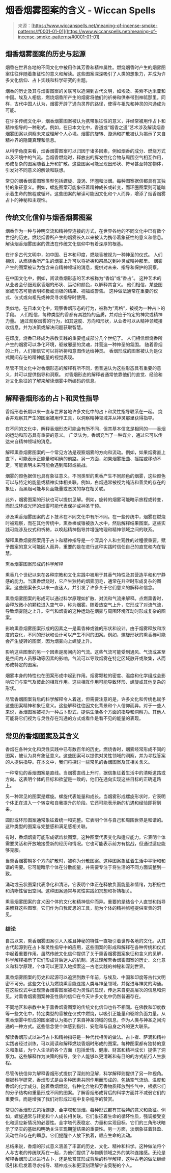 <!--yml

category: 未分类

date: 2024-06-12 20:06:56

-->

# 烟香烟雾图案的含义 - Wiccan Spells

> 来源：[https://www.wiccanspells.net/meaning-of-incense-smoke-patterns/#0001-01-01](https://www.wiccanspells.net/meaning-of-incense-smoke-patterns/#0001-01-01)

## 烟香烟雾图案的历史与起源

烟香在世界各地的不同文化中被用作其芳香和精神属性。燃烧烟香时产生的烟雾图案往往伴随着象征性的意义和解读。这些图案深深吸引了人类的想象力，并成为许多文化信仰、占卜实践和科学研究的主题。

烟香的历史及其与烟雾图案的关联可以追溯到古代文明，如埃及、美索不达米亚和中国。埃及人相信，燃烧烟香所产生的烟雾将他们的祈祷和供奉带到神祗那里。同样，古代中国人认为，烟雾开辟了通向灵界的路径，使得与祖先和神灵的沟通成为可能。

在许多传统文化中，烟香烟雾图案被认为携带象征性的意义，并经常被用作占卜和精神指导的一种形式。例如，在日本文化中，香道或“烟香之道”艺术涉及解读烟香烟雾图案以洞察未来或理解个人心境。烟雾的旋转、漩涡和扩散被认为揭示了来自精神界的隐藏真理和信息。

从科学角度来看，烟香烟雾图案可以归因于诸多因素，例如烟香的成分、燃烧方式以及环境中的气流。当烟香燃烧时，释放出的挥发性化合物与周围空气相互作用，形成复杂的图案随着上升和扩散。这些图案可能呈现出形状、符号甚至特定物体，引发对不同意义的解读和联想。

常见的烟香烟雾图案类型包括螺旋、漩涡、环圈和淡烟。每种图案据信都具有其独特的象征意义。例如，螺旋图案可能象征着精神成长或转变，而环圈图案则可能暗示着生命的旅程或循环。这些图案的解读可能因文化和个人而异，增添了烟香烟雾占卜的神秘和主观性。

## 传统文化信仰与烟香烟雾图案

烟香作为一种与神明交流和精神界连接的方式，在世界各地的不同文化中已有数个世纪的历史。燃烧烟香所产生的烟雾长久以来被认为携带着象征性的意义和信息。解读烟香烟雾图案的做法在传统文化信仰中有着深厚的根基。

在许多古代文明中，如中国、日本和印度，燃烧香被视为一种神圣的仪式。 人们相信，从燃烧香所产生的烟雾上升可以将祈祷和祭品送到神灵或精神那里。 烟雾产生的图案被认为包含来自精神领域的消息，提供对未来、指导和保护的洞察。

在中国文化中，例如，阅读香烟形态的艺术被称为“香焰”或“香占”。 这种艺术的从业者会仔细观察香烟的形状、运动和颜色，以解释其含义。 他们相信，某些图案或形态可能表明积极或消极的结果、祝福或警告。 这种做法通常在重要的仪式、仪式或向祖先或神灵寻求指导时使用。

类似地，在日本文化中，观察香烟形态的行为，被称为“焉格”，被视为一种占卜的手段。 人们相信，每种类型的香都有其独特的品质，并对应于特定的神灵或精神力量。 通过观察烟雾的行为，如其速度、方向和形状，从业者可以从精神领域接收信息，并为决策或解决问题获取智慧。

在印度，烧香已经成为宗教实践的重要组成部分几个世纪了。 人们相信燃烧香所产生的烟雾可以净化环境，驱散邪恶的灵魂，并营造一种神圣的氛围。 随着香烟的上升，人们相信它可以将祈祷和意图传达给神灵。 香烟形成的图案被认为是仪式期间存在的精神能量的视觉表现。

尽管不同文化中对香烟形态的解释有所不同，但普遍认为这些形态具有重要的意义，并可以提供指导和洞察。 对香烟形态的解释者通常依靠他们的直觉、经验和对文化象征的了解来解读烟雾中所编码的信息。

## 解释香烟形态的占卜和灵性指导

香烟形态长期以来一直与世界各地许多文化中的占卜和灵性指导联系在一起。 烧香并观察其产生的图案被用作工具，以洞察精神领域并从神灵那里获得指导。

在不同的文化中，解释香烟形态可能会有所不同，但其基本信念是相同的——香烟的运动和形态具有重要的意义。 广泛认为，香烟充当了一种媒介，通过它可以传达来自精神领域的消息。

解释熏香烟雾图案的一个常见方法是观察烟雾的方向和流动。例如，如果烟雾直上直下，可能表示正能量和明确的前路。另一方面，如果烟雾扭曲、摇摆或移动不定，可能表明未来可能会遇到障碍或挑战。

烟雾的颜色据信也具有象征意义。不同类型的熏香产生不同颜色的烟雾，这些颜色可以与特定的能量或精神实体相关联。例如，白烟通常被视为纯洁和善灵的存在的象征，而黑烟可能与负面能量或恶灵的存在相关联。

此外，烟雾图案的形状也可以提供见解。例如，旋转的烟雾可能暗示旅程或转变，而形成环或光环的烟雾可能代表保护或神圣干预。

涉及熏香烟雾图案的占卜技术在不同文化中有所不同。在一些传统中，烟雾在燃烧时被观察，而在其他传统中，熏香棒或锥被放入水中，然后解释结果图案。这些实践可能涉及仪式和祈祷，以唤起精神指导并增强物理和精神领域之间的联系。

解释熏香烟雾图案用于占卜和精神指导是一个深具个人和主观性的过程很重要。赋予图案的意义可能因人而异，重要的是在进行这种实践时信任自己的直觉和内在智慧。

熏香烟雾图案形成的科学解释

熏香几个世纪以来在各种宗教和文化实践中被用于其香气特性及其营造平和和宁静感的能力。当熏香燃烧时，它产生独特的烟雾羽毛，通常在升空时形成复杂的图案。这些图案长久以来一直迷人，并引发了许多关于它们意义的解释和信念。

熏香烟雾图案的形成可以通过科学原理如扩散、对流和气流来解释。点燃熏香时，会释放微小的颗粒进入空气中，称为烟雾。随着热空气上升，它形成了对流气流，导致烟雾随之上升。空气和烟雾的这种运动在烟雾与周围环境互动时形成复杂的图案。

影响熏香烟雾图案形成的因素之一是熏香棒或锥的形状和设计。由于烟雾释放和浓度的变化，不同的形状和设计可以产生不同的图案。例如，螺旋形状的熏香棒可能会产生旋转的图案，因为烟雾向上螺旋上升。

影响这些图案的另一个因素是房间内的气流。这些气流可能受到通风、气流或甚至是空间内人员移动等因素的影响。气流可以导致烟雾在特定区域散开或聚集，从而形成特定的图案。

烟雾本身的特性也在图案形成中起到作用。烟雾颗粒的密度、温度和化学组成会影响它们与空气及彼此的相互作用。这些相互作用可能导致环形、螺旋或其他复杂的形状。

尽管香烟图案背后的科学解释令人着迷，但需要注意的是，许多文化和传统也赋予这些图案精神和象征意义。这些解释往往因文化背景和个人信仰而异。对于一些人来说，香烟图案被视为一种占卜形式，提供生活各个方面的指导和洞察力。其他人可能将它们视为与灵性存在沟通的方式或看作是看不见的能量的表现。

## **常见的香烟图案及其含义**

香烟在各种文化和灵性实践中已有数百年的历史。燃烧香时，烟雾经常形成不同的图案，被认为具有象征意义。这些图案可以提供对灵性领域的洞察，并为寻找答案的人提供指导。在本文中，我们将探讨一些常见的香烟图案及其相关含义。

一种常见的香烟图案是直线。当烟雾直线上升时，据信象征着生活中的清晰道路或方向。这表明个体的目标和欲望是一致的，他们在通向实现这些目标的正确道路上。

另一种常见的图案是螺旋。螺旋代表能量和成长。当烟雾形成螺旋形状时，它表明个体正在进入一个转变和自我提升的阶段。它还可能表示新的机遇和经验即将到来。

圆形或环形图案通常象征着统一和完整。它表明个体与自己和周围世界是和谐的。这种类型的图案与完整感和满足感相关联。

有时，香烟烟雾可能形成锯齿状图案。这种图案代表变化和适应能力。它表明个体需要灵活和开放地接受新的经历和情况。它也可能表示前方有挑战，但通过适应能够克服。

当熏香烟雾朝多个方向扩散时，被称为分散图案。这种图案象征着生活中平衡和和谐的需要。它可能暗示个体在分散能量，并需要专注于将生活的不同方面调整到一致。

涌动或云状图案代表净化和清洁。它表明个体正在释放负面能量和情绪，为积极性和清晰性留出空间。这种图案通常与灵性实践如冥想和祈祷相关。

熏香烟雾图案的含义因个体的文化和精神信仰而异。重要的是结合个人直觉和指导来解释这些图案。它们作为自我反思的工具，能为个体的精神旅程提供宝贵的洞见。

### 结论

自古以来，熏香烟雾图案引人入胜且神秘的特性一直吸引着世界各地的文化。从其古代起源到在占卜和灵性指导中的应用，这些图案的形成和解释在各种传统和仪式中起着重要作用。虽然传统文化信仰提供了关于熏香烟雾图案象征和含义的见解，科学解释揭示了它们形成背后迷人的机制。通过理解熏香烟雾图案的历史、文化意义和科学原理，个体可以更深入地探索这一古老实践的神秘和深刻世界。

熏香烟雾图案的历史和起源可以追溯到数千年前，与埃及、中国和印度等古代文明密不可分。这些文化认为燃烧熏香能连接人类与神圣领域，并促进与神灵的沟通。在这些仪式中出现熏香烟雾图案被视为灵性的显现，传达来自更高层次的信息和洞见。对熏香烟雾图案神圣性质的信仰在今天许多文化中仍然普遍存在。

不同地区和宗教中关于熏香烟雾图案的传统文化信仰也各不相同。在佛教和印度教等一些文化中，特定类型的香被在仪式中燃烧，以吸引正能量和驱除负面力量。从熏香烟雾中形成的图案被认为揭示了来自神圣领域的信息，作为人类与神圣之间沟通的一种方式。这些信念使个体感到指引、安慰和与自身之外的更大联系。

解读香烟形式以进行占卜和精神指导是一种代代相传的做法。占卜者、萨满和精神实践者经过训练，可以阅读和解释燃烧香烟时形成的图案。每种图案都有独特的意义和象征，为个人生活的各个方面（包括爱情、健康、财富和精神成长）提供了洞察力。这些解释作为决策的指导，使个人能够以更清晰和有目的的方式航行人生旅程。

尽管传统信仰为解释香烟形式提供了深刻的见解，科学解释则提供了另一种视角。根据科学研究，香烟形式是由多种因素共同作用而形成的，包括空气流动、温度和香烟的化学成分。随着香烟燃烧，各种化合物和芳香物质释放到空气中，根据它们的分子结构和重量形成不同的图案。了解香烟形成背后的科学方面并不减弱它们的重要性，而是增强了我们对形成过程中复杂程序的赞赏。

常见的香烟形式包括螺旋、金字塔和淡烟。每种形式都有其独特的意义和象征。例如，螺旋通常与转变和个人成长相关联。它们象征着生命的循环性质，强调接受变化和适应新情况的必要性。金字塔代表稳定、力量和实现目标。它们的三角形状暗示了坚实的基础和明确关注实现期望结果的重要性。另一方面，淡烟象征着轻盈、流动性和存在的瞬息。它们提醒个人放下执着，顺应生命的流动。

总结来说，香烟的形式意义涵盖了丰富的历史、文化、精神和科学。这种做法将个人与古老的传统联系在一起，为他们提供了与物质领域之外的某种连接感。无论是解释香烟形式以进行占卜，还是欣赏其形成背后的科学解释，这种古老的做法继续吸引和启发着寻求指导、精神成长和更深刻理解宇宙奥秘的个人。
